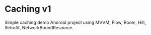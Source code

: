# Caching v1

Simple caching demo Android project using MVVM, Flow, Room, Hilt, Retrofit, NetworkBoundResource.
